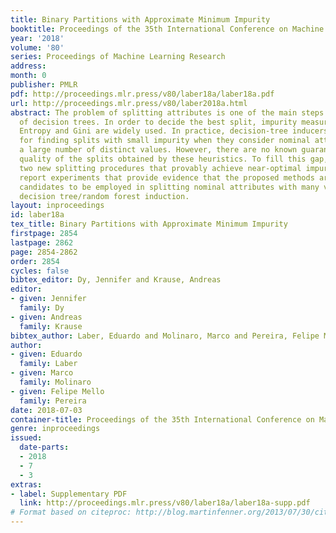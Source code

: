 ```yaml
---
title: Binary Partitions with Approximate Minimum Impurity
booktitle: Proceedings of the 35th International Conference on Machine Learning
year: '2018'
volume: '80'
series: Proceedings of Machine Learning Research
address: 
month: 0
publisher: PMLR
pdf: http://proceedings.mlr.press/v80/laber18a/laber18a.pdf
url: http://proceedings.mlr.press/v80/laber2018a.html
abstract: The problem of splitting attributes is one of the main steps in the construction
  of decision trees. In order to decide the best split, impurity measures such as
  Entropy and Gini are widely used. In practice, decision-tree inducers use heuristics
  for finding splits with small impurity when they consider nominal attributes with
  a large number of distinct values. However, there are no known guarantees for the
  quality of the splits obtained by these heuristics. To fill this gap, we propose
  two new splitting procedures that provably achieve near-optimal impurity. We also
  report experiments that provide evidence that the proposed methods are interesting
  candidates to be employed in splitting nominal attributes with many values during
  decision tree/random forest induction.
layout: inproceedings
id: laber18a
tex_title: Binary Partitions with Approximate Minimum Impurity
firstpage: 2854
lastpage: 2862
page: 2854-2862
order: 2854
cycles: false
bibtex_editor: Dy, Jennifer and Krause, Andreas
editor:
- given: Jennifer
  family: Dy
- given: Andreas
  family: Krause
bibtex_author: Laber, Eduardo and Molinaro, Marco and Pereira, Felipe Mello
author:
- given: Eduardo
  family: Laber
- given: Marco
  family: Molinaro
- given: Felipe Mello
  family: Pereira
date: 2018-07-03
container-title: Proceedings of the 35th International Conference on Machine Learning
genre: inproceedings
issued:
  date-parts:
  - 2018
  - 7
  - 3
extras:
- label: Supplementary PDF
  link: http://proceedings.mlr.press/v80/laber18a/laber18a-supp.pdf
# Format based on citeproc: http://blog.martinfenner.org/2013/07/30/citeproc-yaml-for-bibliographies/
---
```

